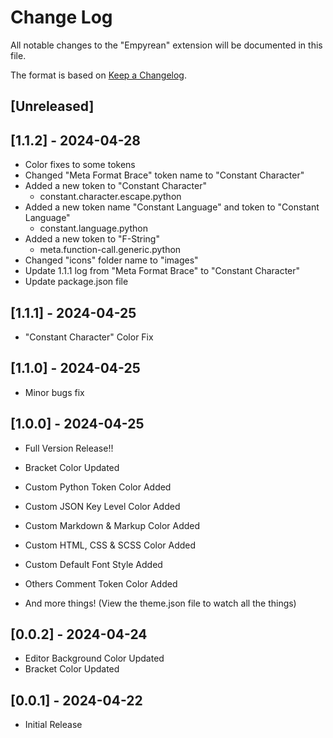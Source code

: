 # Change Log

All notable changes to the "Empyrean" extension will be documented in this file.

The format is based on [Keep a Changelog](http://keepachangelog.com/).

## [Unreleased]

## [1.1.2] - 2024-04-28

- Color fixes to some tokens
- Changed "Meta Format Brace" token name to "Constant Character"
- Added a new token to "Constant Character"
  - constant.character.escape.python
- Added a new token name "Constant Language" and token to "Constant Language"
  - constant.language.python
- Added a new token to "F-String"
  - meta.function-call.generic.python
- Changed "icons" folder name to "images"
- Update 1.1.1 log from "Meta Format Brace" to "Constant Character"
- Update package.json file

## [1.1.1] - 2024-04-25

- "Constant Character" Color Fix

## [1.1.0] - 2024-04-25

- Minor bugs fix

## [1.0.0] - 2024-04-25

- Full Version Release!!

- Bracket Color Updated
- Custom Python Token Color Added
- Custom JSON Key Level Color Added
- Custom Markdown & Markup Color Added
- Custom HTML, CSS & SCSS Color Added
- Custom Default Font Style Added
- Others Comment Token Color Added
- And more things! (View the theme.json file to watch all the things)

## [0.0.2] - 2024-04-24

- Editor Background Color Updated
- Bracket Color Updated

## [0.0.1] - 2024-04-22

- Initial Release
